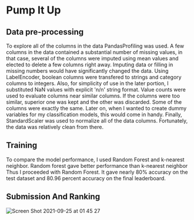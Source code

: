 # Pump It Up

## Data pre-processing

To explore all of the columns in the data PandasProfiling was used. A few columns in the data contained a substantial number of missing values, in that case, several of the columns were imputed using mean values and elected to delete a few columns right away. Imputing data or filling in missing numbers would have significantly changed the data. Using LabelEncoder, boolean columns were transfered to strings and category columns to integers. Also, for simplicity of use in the later portion, I substituted NaN values with explicit 'n/n' string format. Value counts were used to evaluate columns near similar columns. If the columns were too similar, superior one was kept and the other was discarded. Some of the columns were exactly the same. Later on, when I wanted to create dummy variables for my classification models, this would come in handy. Finally, StandardScaler was used to normalize all of the data columns. Fortunately, the data was relatively clean from there.

## Training

To compare the model performance, I used Random Forest and k-nearest neighbor. Random forest gave better performance than k-nearest neighbor Thus I proceeded with Random Forest. It gave nearly 80% accuracy on the test dataset and 80.96 percent accuracy on the final leaderboard.

## Submission And Ranking

![Screen Shot 2021-09-25 at 01 45 27](https://user-images.githubusercontent.com/33729295/134734611-0e54c2ff-4c40-426c-8c36-4aff1ed79250.png)
